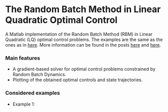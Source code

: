 # The Random Batch Method in Linear Quadratic Optimal Control
A Matlab implementation of the Random Batch Method (RBM) in Linear Quadratic (LQ) optimal control problems. 
The examples are the same as the ones as in [here](https://link.springer.com/article/10.1007/s00211-022-01290-3). 
More information can be found in the posts [here]() and [here](). 

### Main features
* A gradient-based solver for optimal control problems constrained by Random Batch Dynamics. 
* Plotting of the obtained optimal controls and state trajectories.

### Considered examples
* Example 1: 
